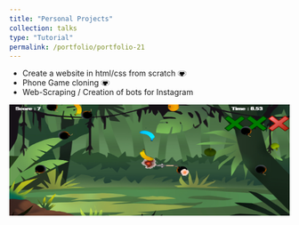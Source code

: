 ```yaml
---
title: "Personal Projects"
collection: talks
type: "Tutorial"
permalink: /portfolio/portfolio-21
---
```



* Create a website in html/css from scratch [<img src="/images/GitHub.png" alt="GitHub" width="15" height="10" />](https://github.com/b-ptiste/first_web_site)
* Phone Game cloning [<img src="/images/GitHub.png" alt="GitHub" width="15" height="10" />](https://github.com/b-ptiste/fruit_ninja)
* Web-Scraping / Creation of bots for Instagram 

<img src='/images/game.png' width='600' height='200'> 